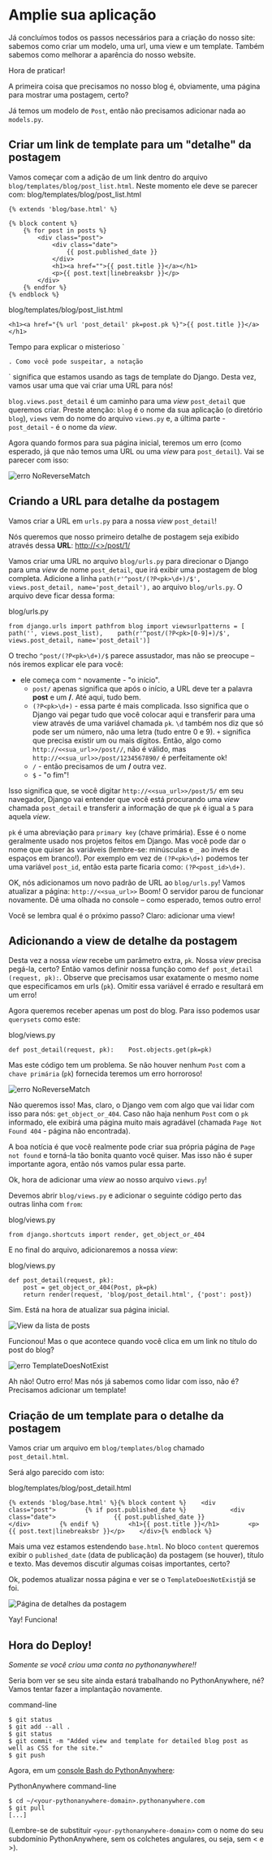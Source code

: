 # Amplie sua aplicação

Já concluímos todos os passos necessários para a criação do nosso site: sabemos como criar um modelo, uma url, uma view e um template. Também sabemos como melhorar a aparência do nosso website.

Hora de praticar!

A primeira coisa que precisamos no nosso blog é, obviamente, uma página para mostrar uma postagem, certo?

Já temos um modelo de `Post`, então não precisamos adicionar nada ao `models.py`.

## Criar um link de template para um "detalhe" da postagem

Vamos começar com a adição de um link dentro do arquivo `blog/templates/blog/post_list.html`. Neste momento ele deve se parecer com: blog/templates/blog/post\_list.html

```markup
{% extends 'blog/base.html' %}

{% block content %}
    {% for post in posts %}
        <div class="post">
            <div class="date">
                {{ post.published_date }}
            </div>
            <h1><a href="">{{ post.title }}</a></h1>
            <p>{{ post.text|linebreaksbr }}</p>
        </div>
    {% endfor %}
{% endblock %}
```

blog/templates/blog/post\_list.html

```markup
<h1><a href="{% url 'post_detail' pk=post.pk %}">{{ post.title }}</a></h1>
```

Tempo para explicar o misterioso \`

`. Como você pode suspeitar, a notação`

\` significa que estamos usando as tags de template do Django. Desta vez, vamos usar uma que vai criar uma URL para nós!

`blog.views.post_detail` é um caminho para uma _view_ `post_detail` que queremos criar. Preste atenção: `blog` é o nome da sua aplicação \(o diretório `blog`\), `views` vem do nome do arquivo `views.py` e, a última parte - `post_detail` - é o nome da _view_.

Agora quando formos para sua página inicial, teremos um erro \(como esperado, já que não temos uma URL ou uma _view_ para `post_detail`\). Vai se parecer com isso:

![erro NoReverseMatch](https://tutorial.djangogirls.org/pt/extend_your_application/images/no_reverse_match2.png)

## Criando a URL para detalhe da postagem <a id="criando-a-url-para-detalhe-da-postagem"></a>

Vamos criar a URL em `urls.py` para a nossa _view_ `post_detail`!

Nós queremos que nosso primeiro detalhe de postagem seja exibido através dessa **URL**: [http://&lt;&gt;/post/1/](http://<>/post/1/)

Vamos criar uma URL no arquivo `blog/urls.py` para direcionar o Django para uma _view_ de nome `post_detail`, que irá exibir uma postagem de blog completa. Adicione a linha `path(r'^post/(?P<pk>\d+)/$', views.post_detail, name='post_detail'),` ao arquivo `blog/urls.py`. O arquivo deve ficar dessa forma:

blog/urls.py

```text
from django.urls import pathfrom blog import views​urlpatterns = [    path('', views.post_list),    path(r'^post/(?P<pk>[0-9]+)/$', views.post_detail, name='post_detail')]
```

O trecho `^post/(?P<pk>\d+)/$` parece assustador, mas não se preocupe – nós iremos explicar ele para você:

* ele começa com `^` novamente - "o início".
  * `post/` apenas significa que após o início, a URL deve ter a palavra **post** e um **/**. Até aqui, tudo bem.
  * `(?P<pk>\d+)` - essa parte é mais complicada. Isso significa que o Django vai pegar tudo que você colocar aqui e transferir para uma view através de uma variável chamada `pk`. `\d` também nos diz que só pode ser um número, não uma letra \(tudo entre 0 e 9\). `+` significa que precisa existir um ou mais dígitos. Então, algo como `http://<<sua_url>>/post//`, não é válido, mas `http://<<sua_url>>/post/1234567890/` é perfeitamente ok!
  * `/` - então precisamos de um **/** outra vez.
  * `$` - "o fim"!

Isso significa que, se você digitar `http://<<sua_url>>/post/5/` em seu navegador, Django vai entender que você está procurando uma _view_ chamada `post_detail` e transferir a informação de que `pk` é igual a `5` para aquela _view_.

`pk` é uma abreviação para `primary key` \(chave primária\). Esse é o nome geralmente usado nos projetos feitos em Django. Mas você pode dar o nome que quiser às variáveis \(lembre-se: minúsculas e `_` ao invés de espaços em branco!\). Por exemplo em vez de `(?P<pk>\d+)` podemos ter uma variável `post_id`, então esta parte ficaria como: `(?P<post_id>\d+)`.

OK, nós adicionamos um novo padrão de URL ao `blog/urls.py`! Vamos atualizar a página: `http://<<sua_url>>` Boom! O servidor parou de funcionar novamente. Dê uma olhada no console – como esperado, temos outro erro!

Você se lembra qual é o próximo passo? Claro: adicionar uma view!

## Adicionando a view de detalhe da postagem <a id="adicionando-a-view-de-detalhe-da-postagem"></a>

Desta vez a nossa _view_ recebe um parâmetro extra, `pk`. Nossa _view_ precisa pegá-la, certo? Então vamos definir nossa função como `def post_detail (request, pk):`. Observe que precisamos usar exatamente o mesmo nome que especificamos em urls \(`pk`\). Omitir essa variável é errado e resultará em um erro!

Agora queremos receber apenas um post do blog. Para isso podemos usar `querysets` como este:

blog/views.py

```text
def post_detail(request, pk):    Post.objects.get(pk=pk)
```

Mas este código tem um problema. Se não houver nenhum `Post` com a `chave primária` \(`pk`\) fornecida teremos um erro horroroso!

![erro NoReverseMatch](https://tutorial.djangogirls.org/pt/extend_your_application/images/no_reverse_match2.png)

Não queremos isso! Mas, claro, o Django vem com algo que vai lidar com isso para nós: `get_object_or_404`. Caso não haja nenhum `Post` com o `pk` informado, ele exibirá uma página muito mais agradável \(chamada `Page Not Found 404` - página não encontrada\).

A boa notícia é que você realmente pode criar sua própria página de `Page not found` e torná-la tão bonita quanto você quiser. Mas isso não é super importante agora, então nós vamos pular essa parte.

Ok, hora de adicionar uma _view_ ao nosso arquivo `views.py`!

Devemos abrir `blog/views.py` e adicionar o seguinte código perto das outras linha com `from`:

blog/views.py

```text
from django.shortcuts import render, get_object_or_404
```

E no final do arquivo, adicionaremos a nossa _view_:

blog/views.py

```text
def post_detail(request, pk):
    post = get_object_or_404(Post, pk=pk)
    return render(request, 'blog/post_detail.html', {'post': post})
```

Sim. Está na hora de atualizar sua página inicial.

![View da lista de posts](https://tutorial.djangogirls.org/pt/extend_your_application/images/post_list2.png)

Funcionou! Mas o que acontece quando você clica em um link no título do post do blog?

![erro TemplateDoesNotExist](https://tutorial.djangogirls.org/pt/extend_your_application/images/template_does_not_exist2.png)

Ah não! Outro erro! Mas nós já sabemos como lidar com isso, não é? Precisamos adicionar um template!

## Criação de um template para o detalhe da postagem <a id="criacao-de-um-template-para-o-detalhe-da-postagem"></a>

Vamos criar um arquivo em `blog/templates/blog` chamado `post_detail.html`.

Será algo parecido com isto:

blog/templates/blog/post\_detail.html

```text
{% extends 'blog/base.html' %}​{% block content %}    <div class="post">        {% if post.published_date %}            <div class="date">                {{ post.published_date }}            </div>        {% endif %}        <h1>{{ post.title }}</h1>        <p>{{ post.text|linebreaksbr }}</p>    </div>{% endblock %}
```

Mais uma vez estamos estendendo `base.html`. No bloco `content` queremos exibir o `published_date` \(data de publicação\) da postagem \(se houver\), título e texto. Mas devemos discutir algumas coisas importantes, certo?

Ok, podemos atualizar nossa página e ver se o `TemplateDoesNotExist`já se foi.

![P&#xE1;gina de detalhes da postagem](https://tutorial.djangogirls.org/pt/extend_your_application/images/post_detail2.png)

Yay! Funciona!

## Hora do Deploy! <a id="hora-do-deploy"></a>

_Somente se você criou uma conta no pythonanywhere!!_

Seria bom ver se seu site ainda estará trabalhando no PythonAnywhere, né? Vamos tentar fazer a implantação novamente.

command-line

```text
$ git status
$ git add --all .
$ git status
$ git commit -m "Added view and template for detailed blog post as well as CSS for the site."
$ git push
```

Agora, em um [console Bash do PythonAnywhere](https://www.pythonanywhere.com/consoles/):

PythonAnywhere command-line

```text
$ cd ~/<your-pythonanywhere-domain>.pythonanywhere.com
$ git pull
[...]
```

\(Lembre-se de substituir `<your-pythonanywhere-domain>` com o nome do seu subdomínio PythonAnywhere, sem os colchetes angulares, ou seja, sem &lt; e &gt;\).

